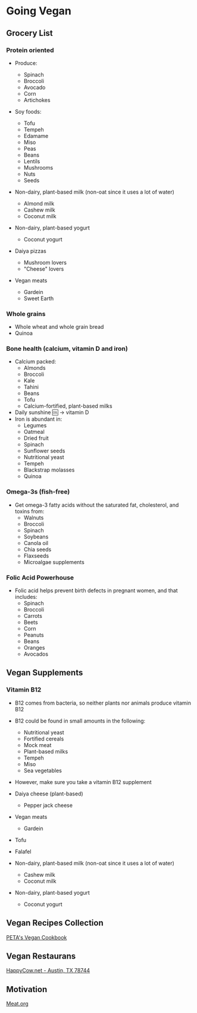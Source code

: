# Going Vegan

## Grocery List

### Protein oriented

* Produce:
  * Spinach
  * Broccoli
  * Avocado
  * Corn
  * Artichokes

* Soy foods:
  * Tofu
  * Tempeh
  * Edamame
  * Miso
  * Peas
  * Beans
  * Lentils
  * Mushrooms
  * Nuts
  * Seeds

* Non-dairy, plant-based milk (non-oat since it uses a lot of water)
  * Almond milk
  * Cashew milk
  * Coconut milk

* Non-dairy, plant-based yogurt
  * Coconut yogurt

* Daiya pizzas
  * Mushroom lovers
  * "Cheese" lovers

* Vegan meats
  * Gardein
  * Sweet Earth

### Whole grains

* Whole wheat and whole grain bread
* Quinoa

### Bone health (calcium, vitamin D and iron)

* Calcium packed:
  * Almonds
  * Broccoli
  * Kale
  * Tahini
  * Beans
  * Tofu
  * Calcium-fortified, plant-based milks
* Daily sunshine :cool: -> vitamin D
* Iron is abundant in:
  * Legumes
  * Oatmeal
  * Dried fruit
  * Spinach
  * Sunflower seeds
  * Nutritional yeast
  * Tempeh
  * Blackstrap molasses
  * Quinoa

### Omega-3s (fish-free)

* Get omega-3 fatty acids without the saturated fat, cholesterol, and toxins from:
  * Walnuts
  * Broccoli
  * Spinach
  * Soybeans
  * Canola oil
  * Chia seeds
  * Flaxseeds
  * Microalgae supplements

### Folic Acid Powerhouse

* Folic acid helps prevent birth defects in pregnant women, and that includes:
  * Spinach
  * Broccoli
  * Carrots
  * Beets
  * Corn
  * Peanuts
  * Beans
  * Oranges
  * Avocados

## Vegan Supplements

### Vitamin B12

* B12 comes from bacteria, so neither plants nor animals produce vitamin B12
* B12 could be found in small amounts in the following:
  * Nutritional yeast
  * Fortified cereals
  * Mock meat
  * Plant-based milks
  * Tempeh
  * Miso
  * Sea vegetables
* However, make sure you take a vitamin B12 supplement
* Daiya cheese (plant-based)
  * Pepper jack cheese

* Vegan meats
  * Gardein

* Tofu

* Falafel

* Non-dairy, plant-based milk (non-oat since it uses a lot of water)
  * Cashew milk
  * Coconut milk

* Non-dairy, plant-based yogurt
  * Coconut yogurt

## Vegan Recipes Collection

[PETA's Vegan Cookbook](PETA.org/Cookbook)

## Vegan Restaurans

[HappyCow.net - Austin, TX 78744](https://www.happycow.net/searchmap?s=3&location=78744&metric=mi&limit=81&order=default&lat=30.1963&lng=-97.7308&zoom=11&page=1)

## Motivation

[Meat.org](Meat.org)
